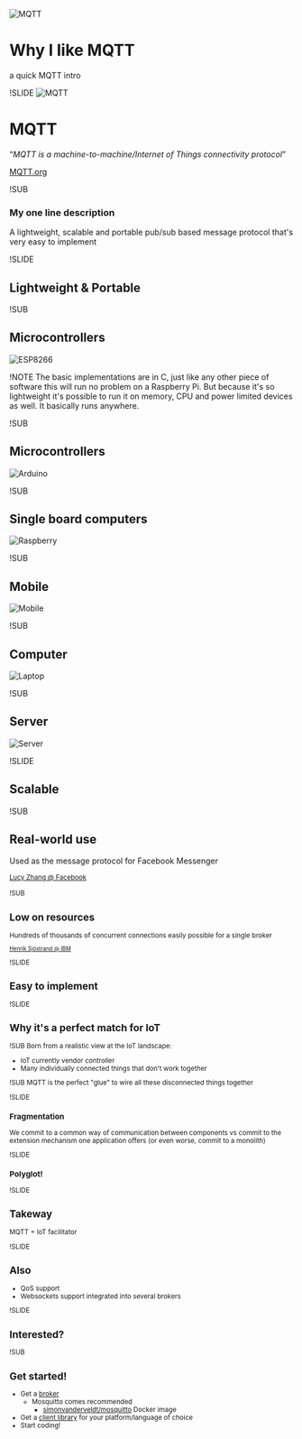![MQTT](img/mqtt-logo.png)

# Why I like MQTT
a quick MQTT intro


!SLIDE
![MQTT](img/mqtt-logo.png)
# MQTT
“_MQTT is a machine-to-machine/Internet of Things connectivity protocol_”

[MQTT.org](http://mqtt.org)


!SUB
### My one line description
A lightweight, scalable and portable pub/sub based message protocol that's very easy to implement


!SLIDE

## Lightweight & Portable


!SUB <!-- .element: data-transition="none" -->

## Microcontrollers
![ESP8266](img/ESP8266-ESP01.png) <!-- .element: class="round" -->

!NOTE
The basic implementations are in C, just like any other piece of software this will run no problem on a Raspberry Pi.
But because it's so lightweight it's possible to run it on memory, CPU and power limited devices as well. It basically runs anywhere.

!SUB <!-- .element: data-transition="none" -->

## Microcontrollers
![Arduino](img/Arduino.png) <!-- .element: class="round" -->

!SUB <!-- .element: data-transition="none" -->

## Single board computers
![Raspberry](img/Raspberry-pi.png) <!-- .element: class="round" -->

!SUB <!-- .element: data-transition="none" -->

## Mobile
![Mobile](img/nexus5.png) <!-- .element: class="round" -->

!SUB <!-- .element: data-transition="none" -->

## Computer
![Laptop](img/laptop.png) <!-- .element: class="round" -->

!SUB <!-- .element: data-transition="none" -->

## Server
![Server](img/server.png) <!-- .element: class="round" -->


!SLIDE
## Scalable

!SUB
## Real-world use
Used as the message protocol for Facebook Messenger

<small>[Lucy Zhang @ Facebook](https://www.facebook.com/notes/facebook-engineering/building-facebook-messenger/10150259350998920)

!SUB
## Low on resources
Hundreds of thousands of concurrent connections easily possible for a single broker

<small>[Henrik Sjöstrand @ IBM](http://www.slideshare.net/henriksjostrand/devmobile-2013-low-latencymessagingusingmqtt#10)</small>


!SLIDE
## Easy to implement


!SLIDE
## Why it's a perfect match for IoT

!SUB
Born from a realistic view at the IoT landscape:

- IoT currently vendor controller
- Many individually connected things that don't work together

!SUB
MQTT is the perfect "glue" to wire all these disconnected things together 


!SLIDE
### Fragmentation
We commit to a common way of communication between components vs commit to the extension mechanism one application offers (or even worse, commit to a monolith)


!SLIDE
### Polyglot!


!SLIDE
## Takeway
MQTT = IoT facilitator


!SLIDE
## Also

- QoS support
- Websockets support integrated into several brokers


!SLIDE
## Interested?

!SUB
## Get started!

- Get a [broker](https://github.com/mqtt/mqtt.github.io/wiki/servers)
  - Mosquitto comes recommended
    - [simonvanderveldt/mosquitto](https://registry.hub.docker.com/u/simonvanderveldt/mosquitto/) Docker image
- Get a [client library](https://github.com/mqtt/mqtt.github.io/wiki/libraries) for your platform/language of choice
- Start coding!
